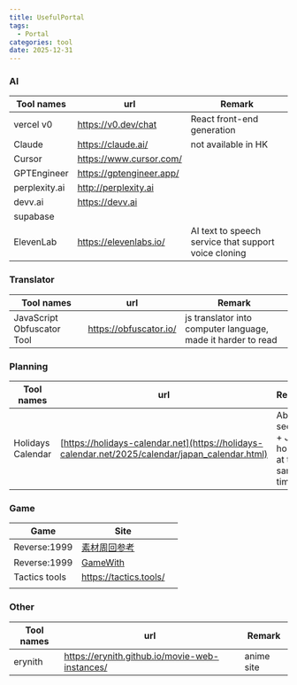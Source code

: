 ```yaml
---
title: UsefulPortal
tags:
  - Portal
categories: tool
date: 2025-12-31
---
```


### AI

| Tool names    | url                      | Remark                                               |
| ------------- | ------------------------ | ---------------------------------------------------- |
| vercel v0     | https://v0.dev/chat      | React front-end generation                           |
| Claude        | https://claude.ai/       | not available in HK                                  |
| Cursor        | https://www.cursor.com/  |                                                      |
| GPTEngineer   | https://gptengineer.app/ |                                                      |
| perplexity.ai | http://perplexity.ai     |                                                      |
| devv.ai       | https://devv.ai          |                                                      |
| supabase      |                          |                                                      |
| ElevenLab     | https://elevenlabs.io/   | AI text to speech service that support voice cloning |

### Translator

| Tool names                 | url                    | Remark                                                       |
| -------------------------- | ---------------------- | ------------------------------------------------------------ |
| JavaScript Obfuscator Tool | https://obfuscator.io/ | js translator into computer language, made it harder to read |

### Planning

| Tool names        | url                                                                                              | Remark                                       |
| ----------------- | ------------------------------------------------------------------------------------------------ | -------------------------------------------- |
| Holidays Calendar | [https://holidays-calendar.net](https://holidays-calendar.net/2025/calendar/japan_calendar.html) | Able to see HK + JP holiday at the same time |


### Game

| Game          | Site                                                                         |     |
| ------------- | ---------------------------------------------------------------------------- | --- |
| Reverse:1999  | [素材周回参考](https://reverse1999.wikiru.jp/?%E7%B4%A0%E6%9D%90%E5%91%A8%E5%9B%9) |     |
| Reverse:1999  | [GameWith](https://gamewith.jp/reverse1999/)                                 |     |
| Tactics tools | https://tactics.tools/                                                       |     |
|               |                                                                              |     |

### Other

| Tool names | url                                            | Remark     |
| ---------- | ---------------------------------------------- | ---------- |
| erynith    | https://erynith.github.io/movie-web-instances/ | anime site |
